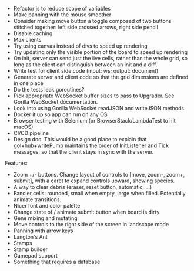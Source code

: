 - Refactor js to reduce scope of variables
- Make panning with the mouse smoother
- Consider making move button a toggle composed of two buttons stitched together: left side crossed arrows, right side pencil
- Disable caching
- Max clients
- Try using canvas instead of divs to speed up rendering
- Try updating only the visible portion of the board to speed up rendering
- On init, server can send just the live cells, rather than the whole grid, so long as the client can distinguish between an init and a diff.
- Write test for client side code (input: ws; output: document)
- Generate server and client code so that the grid dimensions are defined in one place
- Do the tests leak goroutines?
- Pick appropriate WebSocket buffer sizes to pass to Upgrader. See Gorilla WebSocket documentation.
- Look into using Gorilla WebSocket readJSON and writeJSON methods
- Docker it up so app can run on any OS
- Browser testing with Selenium (or BrowserStack/LambdaTest to hit macOS)
- CI/CD pipeline
- Design doc. This would be a good place to explain that gol+hub+writePump maintains the order of InitListener and Tick messages, so that the client stays in sync with the server.

Features:

- Zoom +/- buttons. Change layout of controls to [move, zoom-, zoom+, submit], with a caret to expand controls upward, showing species.
- A way to clear debris (eraser, reset button, automatic, ...)
- Fancier cells: rounded, small when empty, large when filled. Potentially animate transitions.
- Nicer font and color palette
- Change state of / animate submit button when board is dirty
- Gene mixing and mutating
- Move controls to the right side of the screen in landscape mode
- Panning with arrow keys
- Langton's Ant
- Stamps
- Stamp builder
- Gamepad support
- Something that requires a database
